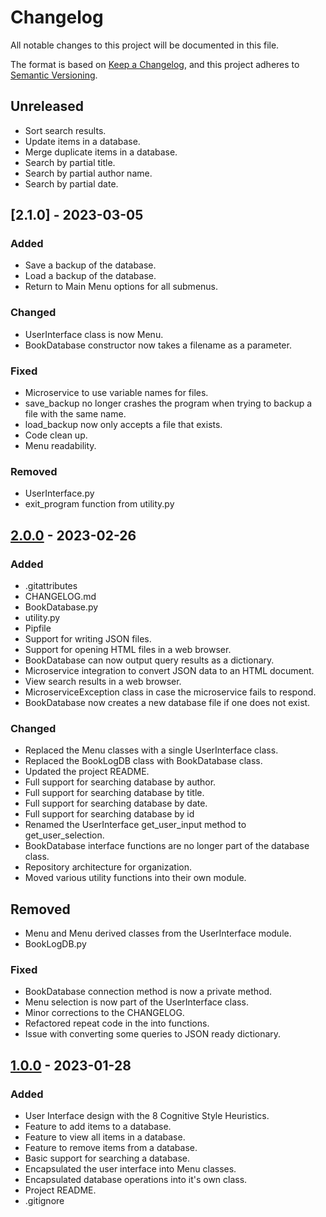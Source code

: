 # Changelog

All notable changes to this project will be documented in this file.

The format is based on [Keep a Changelog](https://keepachangelog.com/en/1.0.0/),
and this project adheres to [Semantic Versioning](https://semver.org/spec/v2.0.0.html).

## Unreleased

- Sort search results.
- Update items in a database.
- Merge duplicate items in a database.
- Search by partial title.
- Search by partial author name.
- Search by partial date.

## [2.1.0] - 2023-03-05

### Added

- Save a backup of the database.
- Load a backup of the database.
- Return to Main Menu options for all submenus.

### Changed

- UserInterface class is now Menu.
- BookDatabase constructor now takes a filename as a parameter.

### Fixed

- Microservice to use variable names for files.
- save_backup no longer crashes the program when trying to backup a file with the same name.
- load_backup now only accepts a file that exists.
- Code clean up.
- Menu readability.

### Removed

- UserInterface.py
- exit_program function from utility.py

## [2.0.0] - 2023-02-26

### Added

- .gitattributes
- CHANGELOG.md
- BookDatabase.py
- utility.py
- Pipfile
- Support for writing JSON files.
- Support for opening HTML files in a web browser.
- BookDatabase can now output query results as a dictionary.
- Microservice integration to convert JSON data to an HTML document.
- View search results in a web browser.
- MicroserviceException class in case the microservice fails to respond.
- BookDatabase now creates a new database file if one does not exist.

### Changed

- Replaced the Menu classes with a single UserInterface class.
- Replaced the BookLogDB class with BookDatabase class.
- Updated the project README.
- Full support for searching database by author.
- Full support for searching database by title.
- Full support for searching database by date.
- Full support for searching database by id
- Renamed the UserInterface get_user_input method to get_user_selection.
- BookDatabase interface functions are no longer part of the database class.
- Repository architecture for organization.
- Moved various utility functions into their own module.

## Removed

- Menu and Menu derived classes from the UserInterface module.
- BookLogDB.py

### Fixed

- BookDatabase connection method is now a private method.
- Menu selection is now part of the UserInterface class.
- Minor corrections to the CHANGELOG.
- Refactored repeat code in the into functions.
- Issue with converting some queries to JSON ready dictionary.

## [1.0.0] - 2023-01-28

### Added

- User Interface design with the 8 Cognitive Style Heuristics.
- Feature to add items to a database.
- Feature to view all items in a database.
- Feature to remove items from a database.
- Basic support for searching a database.
- Encapsulated the user interface into Menu classes.
- Encapsulated database operations into it's own class.
- Project README.
- .gitignore

[2.0.0]: https://github.com/4N0NYM0U5MY7H/CS361_Individual_Project/releases/tag/v2.0.0
[1.0.0]: https://github.com/4N0NYM0U5MY7H/CS361_Individual_Project/releases/tag/v1.0.0